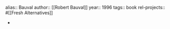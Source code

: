 alias:: Bauval
author:: [[Robert Bauval]]
year:: 1996
tags:: book
rel-projects:: #[[Fresh Alternatives]]

-
